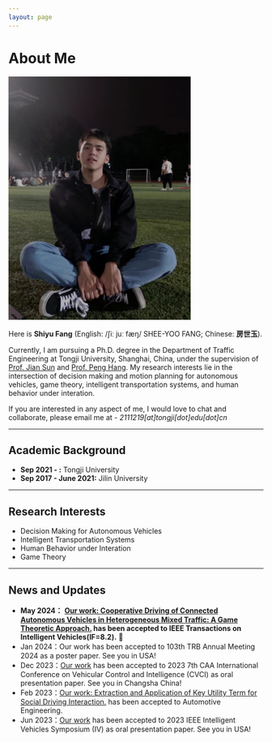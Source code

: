 ```yaml
---
layout: page
---
```


# About Me

<img src="/images/shiyufang.jpg" class="floatpic" width="360" height="480">

Here is **Shiyu Fang** (English: /ʃiː juː fæŋ/ SHEE-YOO FANG; Chinese: **房世玉**).

Currently, I am pursuing a Ph.D. degree in the Department of Traffic Engineering at Tongji University, Shanghai, China, under the supervision of [Prof. Jian Sun](https://www.researchgate.net/profile/Jian-Sun-56) and [Prof. Peng Hang](https://www.researchgate.net/profile/Peng-Hang-3). My research interests lie in the intersection of decision making and motion planning for autonomous vehicles, game theory, intelligent transportation systems, and human behavior under interation.

If you are interested in any aspect of me, I would love to chat and collaborate, please email me at - *2111219[at]tongji[dot]edu[dot]cn*

---

## Academic Background

- **Sep 2021 - :** Tongji University 
- **Sep 2017 - June 2021:** Jilin University 

---

## Research Interests

- Decision Making for Autonomous Vehicles
- Intelligent Transportation Systems
- Human Behavior under Interation
- Game Theory

---

## News and Updates
- **May 2024：** **[Our work: Cooperative Driving of Connected Autonomous Vehicles in Heterogeneous Mixed Traffic: A Game Theoretic Approach.](https://ieeexplore.ieee.org/document/10529605) has been accepted to IEEE Transactions on Intelligent Vehicles(IF=8.2).** 🎉
- Jan 2024：Our work has been accepted to 103th TRB Annual Meeting 2024 as a poster paper. See you in USA!
- Dec 2023：[Our work](https://ieeexplore.ieee.org/document/10397236) has been accepted to 2023 7th CAA International Conference on Vehicular Control and Intelligence (CVCI) as oral presentation paper. See you in Changsha China!
- Feb 2023：[Our work: Extraction and Application of Key Utility Term for Social Driving Interaction.](https://www.qichegongcheng.com/CN/10.19562/j.chinasae.qcgc.2024.02.005) has been accepted to Automotive Engineering.
- Jun 2023：[Our work](https://ieeexplore.ieee.org/document/10186564) has been accepted to 2023 IEEE Intelligent Vehicles Symposium (IV) as oral presentation paper. See you in USA!



